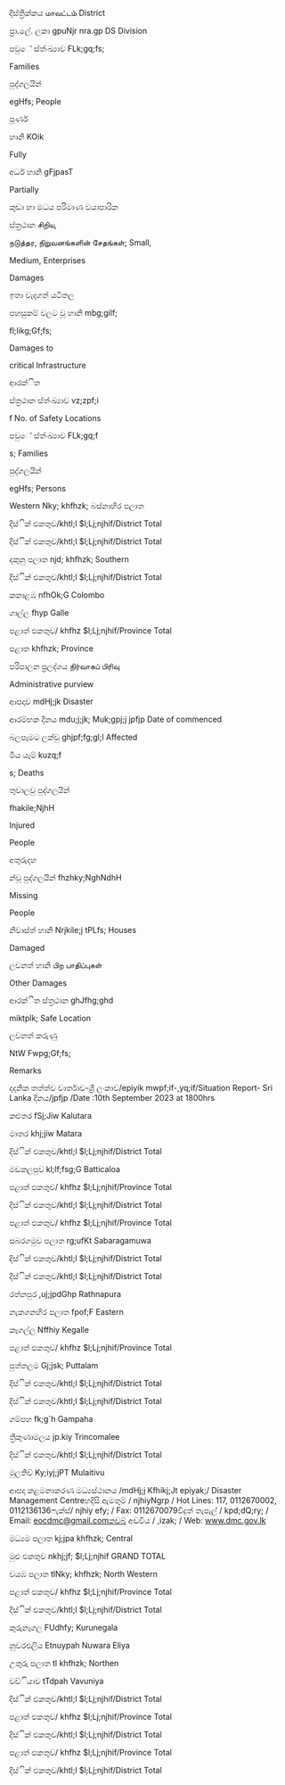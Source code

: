 දිස්ත්‍රික්කය மாவட்டம் District

ප්‍රා.ලේ. ලකා gpuNjr nra.gp DS Division

පවුේ ස්ත්‍ංඛ්‍යාව FLk;gq;fs;

Families

පුද්ගලයින්

egHfs; People

පූර්ණ

හානි KOik

Fully

අර්ධ හානි gFjpasT

Partially

කුඩා හා මධය පරිමාණ වයාපාරික

ස්ත්‍රථාන சிறிய,

நடுத்தர, நிறுவனங்களின் சேதங்கள்; Small,

Medium, Enterprises

Damages

ඉතා වැදගත් යටිතල

පහසුකම් වලට වූ හානි mbg;gilf;

fl;likg;Gf;fs;

Damages to

critical Infrastructure

ආරක්ිත

ස්ත්‍රථාන ස්ත්‍ංඛ්‍යාව vz;zpf;i

f No. of Safety Locations

පවුේ ස්ත්‍ංඛ්‍යාව FLk;gq;f

s; Families

පුද්ගලයින්

egHfs; Persons

Western Nky; khfhzk; බස්නාහිර පලාත

දිස්ික් එකතුව/khtl;l $l;Lj;njhif/District Total

දිස්ික් එකතුව/khtl;l $l;Lj;njhif/District Total

දකුනු පලාත njd; khfhzk; Southern

දිස්ික් එකතුව/khtl;l $l;Lj;njhif/District Total

කකාළඹ nfhOk;G Colombo

ගාල්ල fhyp Galle

පළාත් ඵකතුව/ khfhz $l;Lj;njhif/Province Total

පළාත khfhzk; Province

පරිපාලන ප්‍රලද්ශය நிர்வாகப் பிரிவு

Administrative purview

ආපදාව mdHj;jk Disaster

ආරම්භක දිනය mdu;j;jk; Muk;gpj;j jpfjp Date of commenced

බලපෑමට ලක්වු ghjpf;fg;gl;l Affected

මිය යෑම් kuzq;f

s; Deaths

තුවාලවු පුද්ගලයින්

fhakile;NjhH

Injured

People

අතුරුදහ

න්වූ පුද්ගලයින් fhzhky;NghNdhH

Missing

People

නිවාස්ත්‍ හානි Nrjkile;j tPLfs; Houses

Damaged

ලවනත් හානි பிற பாதிப்புகள்

Other Damages

ආරක්ිත ස්ත්‍රථාන ghJfhg;ghd

miktplk; Safe Location

ලවනත් කරුණු

NtW Fwpg;Gf;fs;

Remarks

දදනික තත්ත්ව වාර්තාව-ශ්‍රී ලංකාව/epiyik mwpf;if-,yq;if/Situation Report- Sri Lanka දිනය/jpfjp /Date :10th September 2023 at 1800hrs

කළුතර fSj;Jiw Kalutara

මාතර khj;jiw Matara

දිස්ික් එකතුව/khtl;l $l;Lj;njhif/District Total

මඩකලපුව kl;lf;fsg;G Batticaloa

පළාත් ඵකතුව/ khfhz $l;Lj;njhif/Province Total

දිස්ික් එකතුව/khtl;l $l;Lj;njhif/District Total

පළාත් ඵකතුව/ khfhz $l;Lj;njhif/Province Total

සබරගමුව පලාත rg;ufKt Sabaragamuwa

දිස්ික් එකතුව/khtl;l $l;Lj;njhif/District Total

දිස්ික් එකතුව/khtl;l $l;Lj;njhif/District Total

රත්නපුර ,uj;jpdGhp Rathnapura

නැකගනහිර පලාත fpof;F Eastern

කෑගල්ල Nffhiy Kegalle

පළාත් ඵකතුව/ khfhz $l;Lj;njhif/Province Total

පුත්තලම Gj;jsk; Puttalam

දිස්ික් එකතුව/khtl;l $l;Lj;njhif/District Total

දිස්ික් එකතුව/khtl;l $l;Lj;njhif/District Total

ගම්පහ fk;g`h Gampaha

ත්‍රීකුණාමලය jp.kiy Trincomalee

දිස්ික් එකතුව/khtl;l $l;Lj;njhif/District Total

මුලතිව් Ky;iyj;jPT Mulaitivu

ආපදා කළමනාකරණ මධ්‍යස්ථානය /mdHj;j Kfhikj;Jt epiyak;/ Disaster Management Centreහදිසි ඇමතුම් / njhiyNgrp / Hot Lines: 117, 0112670002, 0112136136ෆැක්ස්/ njhiy efy; / Fax: 0112670079විදුත් තැපැල් / kpd;dQ;ry; / Email: eocdmc@gmail.comකවබ් අඩවිය / ,izak; / Web: www.dmc.gov.lk

මධ්‍යම පලාත kj;jpa khfhzk; Central

මුළු එකතුව nkhj;jf; $l;Lj;njhif GRAND TOTAL

වයඹ පලාත tlNky; khfhzk; North Western

පළාත් ඵකතුව/ khfhz $l;Lj;njhif/Province Total

දිස්ික් එකතුව/khtl;l $l;Lj;njhif/District Total

කුරුනෑගල FUdhfy; Kurunegala

නුවරඑලිය Etnuypah Nuwara Eliya

උතුරු පලාත tl khfhzk; Northen

වව්ියාව tTdpah Vavuniya

දිස්ික් එකතුව/khtl;l $l;Lj;njhif/District Total

පළාත් ඵකතුව/ khfhz $l;Lj;njhif/Province Total

දිස්ික් එකතුව/khtl;l $l;Lj;njhif/District Total

පළාත් ඵකතුව/ khfhz $l;Lj;njhif/Province Total

දිස්ික් එකතුව/khtl;l $l;Lj;njhif/District Total